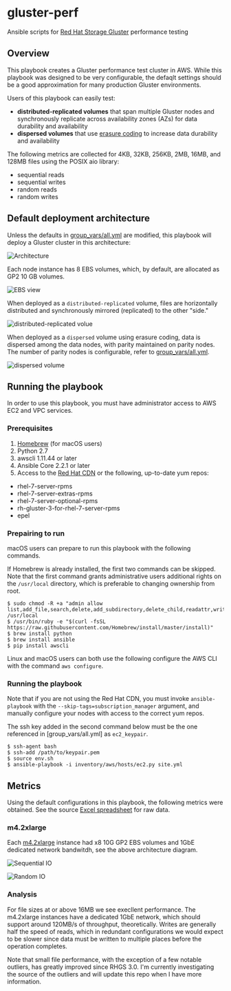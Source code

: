# gluster-perf
Ansible scripts for [Red Hat Storage Gluster](https://www.redhat.com/en/technologies/storage/gluster) 
performance testing

## Overview

This playbook creates a Gluster performance test cluster in AWS. While this 
playbook was designed to be very configurable, the defaqlt settings should
be a good approximation for many production Gluster environments.

Users of this playbook can easily test:
* **distributed-replicated volumes** that span multiple Gluster nodes and
synchronously replicate across availability zones (AZs) for data durability and
availability
* **dispersed volumes** that use [erasure coding](https://access.redhat.com/documentation/en-US/Red_Hat_Storage/3.1/html/Administration_Guide/chap-Red_Hat_Storage_Volumes-Creating_Dispersed_Volumes_1.html) 
to increase data durability and availability

The following metrics are collected for 4KB, 32KB, 256KB, 2MB, 16MB, and 128MB 
files using the POSIX aio library:
* sequential reads
* sequential writes
* random reads
* random writes

## Default deployment architecture

Unless the defaults in [group_vars/all.yml](group_vars/all.yml) are modified, this playbook will 
deploy a Gluster cluster in this architecture:

![Architecture](files/architecture.png)

Each node instance has 8 EBS volumes, which, by default, are allocated as GP2
10 GB volumes.

![EBS view](files/ebs_view.png)

When deployed as a ```distributed-replicated``` volume, files are horizontally
distributed and synchronously mirrored (replicated) to the other "side."

![distributed-replicated volue](files/distributed-replicated_view.png)

When deployed as a ```dispersed``` volume using erasure coding, data is 
dispersed among the data nodes, with parity maintained on parity nodes. The
number of parity nodes is configurable, refer to [group_vars/all.yml](group_vars/all.yml).

![dispersed volume](files/erasure-coded_view.png)

## Running the playbook

In order to use this playbook, you must have administrator access to AWS EC2 
and VPC services.

### Prerequisites

1. [Homebrew](https://brew.sh) (for macOS users)
2. Python 2.7
3. awscli 1.11.44 or later
4. Ansible Core 2.2.1 or later
5. Access to the [Red Hat CDN](https://access.redhat.com) or the following, 
up-to-date yum repos:
  * rhel-7-server-rpms
  * rhel-7-server-extras-rpms
  * rhel-7-server-optional-rpms
  * rh-gluster-3-for-rhel-7-server-rpms
  * epel

### Prepairing to run

macOS users can prepare to run this playbook with the following commands.

If Homebrew is already installed, the first two commands can be skipped. Note
that the first command grants administrative users additional rights on the
```/usr/local``` directory, which is preferable to changing ownership from 
root.

```
$ sudo chmod -R +a "admin allow list,add_file,search,delete,add_subdirectory,delete_child,readattr,writeattr,readextattr,writeextattr,readsecurity,writesecurity,chown,file_inherit,directory_inherit" /usr/local
$ /usr/bin/ruby -e "$(curl -fsSL https://raw.githubusercontent.com/Homebrew/install/master/install)"
$ brew install python
$ brew install ansible
$ pip install awscli
```

Linux and macOS users can both use the following configure the AWS CLI with 
the command ```aws configure```.

### Running the playbook

Note that if you are not using the Red Hat CDN, you must invoke 
```ansible-playbook``` with the ```--skip-tags=subscription_manager``` 
argument, and manually configure your nodes with access to the correct yum 
repos.

The ssh key added in the second command below must be the one referenced in 
[group_vars/all.yml] as ```ec2_keypair```.
 
```
$ ssh-agent bash
$ ssh-add /path/to/keypair.pem
$ source env.sh
$ ansible-playbook -i inventory/aws/hosts/ec2.py site.yml
```

## Metrics

Using the default configurations in this playbook, the following metrics were
obtained. See the source [Excel spreadsheet](files/gluster-perf.xlsx) for raw data.

### m4.2xlarge

Each [m4.2xlarge](https://aws.amazon.com/ec2/instance-types/#m4) instance had 
x8 10G GP2 EBS volumes and 1GbE dedicated network bandwitdh, see the above 
architecture diagram.

![Sequential IO](files/metrics_sequential.png)

![Random IO](files/metrics_random.png)

### Analysis

For file sizes at or above 16MB we see execllent performance. The m4.2xlarge 
 instances have a dedicated 1GbE network, which should support around 120MB/s
 of throughput, theoretically. Writes are generally half the speed of reads, 
 which in redundant configurations we would expect to be slower since data 
 must be written to multiple places before the operation completes.
 
Note that small file performance, with the exception of a few notable outliers,
 has greatly improved since RHGS 3.0. I'm currently investigating the source 
 of the outliers and will update this repo when I have more information.

